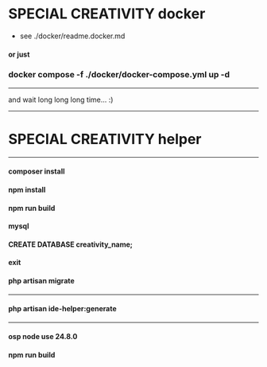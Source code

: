 # SPECIAL CREATIVITY docker

- see ./docker/readme.docker.md

#### or just
### docker compose -f ./docker/docker-compose.yml up -d

----

and wait long long long time... :)

----

# SPECIAL CREATIVITY helper

----

#### composer install
#### npm install
#### npm run build
#### mysql
#### CREATE DATABASE creativity_name;
#### exit
#### php artisan migrate

----

#### php artisan ide-helper:generate

----

#### osp node use 24.8.0
#### npm run build
